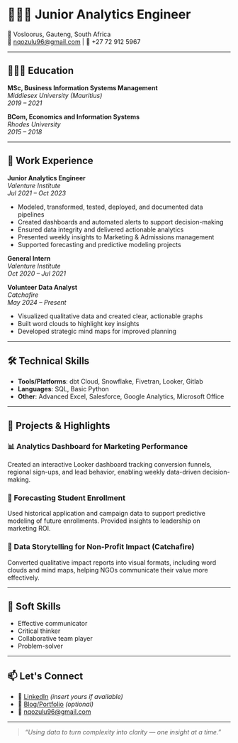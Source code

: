 # 👩🏽‍💻 Junior Analytics Engineer

📍 Vosloorus, Gauteng, South Africa  
📧 nqozulu96@gmail.com | 📱 +27 72 912 5967  

---

## 👩🏽‍🎓 Education

**MSc, Business Information Systems Management**  
*Middlesex University (Mauritius)*  
_2019 – 2021_

**BCom, Economics and Information Systems**  
*Rhodes University*  
_2015 – 2018_

---

## 💼 Work Experience

**Junior Analytics Engineer**  
*Valenture Institute*  
_Jul 2021 – Oct 2023_  
- Modeled, transformed, tested, deployed, and documented data pipelines  
- Created dashboards and automated alerts to support decision-making  
- Ensured data integrity and delivered actionable analytics  
- Presented weekly insights to Marketing & Admissions management  
- Supported forecasting and predictive modeling projects

**General Intern**  
*Valenture Institute*  
_Oct 2020 – Jul 2021_  

**Volunteer Data Analyst**  
*Catchafire*  
_May 2024 – Present_  
- Visualized qualitative data and created clear, actionable graphs  
- Built word clouds to highlight key insights  
- Developed strategic mind maps for improved planning

---

## 🛠 Technical Skills

- **Tools/Platforms**: dbt Cloud, Snowflake, Fivetran, Looker, Gitlab  
- **Languages**: SQL, Basic Python  
- **Other**: Advanced Excel, Salesforce, Google Analytics, Microsoft Office

---

## 🌟 Projects & Highlights

### 📊 Analytics Dashboard for Marketing Performance  
Created an interactive Looker dashboard tracking conversion funnels, regional sign-ups, and lead behavior, enabling weekly data-driven decision-making.

### 🔮 Forecasting Student Enrollment  
Used historical application and campaign data to support predictive modeling of future enrollments. Provided insights to leadership on marketing ROI.

### 🎨 Data Storytelling for Non-Profit Impact (Catchafire)  
Converted qualitative impact reports into visual formats, including word clouds and mind maps, helping NGOs communicate their value more effectively.

---

## 💬 Soft Skills

- Effective communicator  
- Critical thinker  
- Collaborative team player  
- Problem-solver

---

## 📫 Let's Connect

- 💼 [LinkedIn](https://linkedin.com/in/YOUR-LINK-HERE) *(insert yours if available)*  
- 📝 [Blog/Portfolio](https://yourportfolio.com) *(optional)*  
- 📧 nqozulu96@gmail.com

---

> *“Using data to turn complexity into clarity — one insight at a time.”*
 

